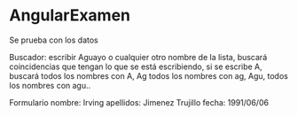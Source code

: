 # AngularExamen

Se prueba con los datos

Buscador:
escribir Aguayo o cualquier otro nombre de la lista, buscará coincidencias que tengan lo que se está escribiendo,
si se escribe A, buscará todos los nombres con A, Ag todos los nombres con ag, Agu, todos los nombres con agu..

Formulario
nombre: Irving
apellidos: Jimenez Trujillo
fecha: 1991/06/06
